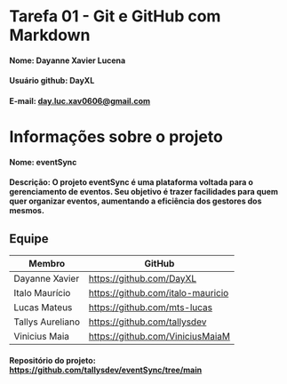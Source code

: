 # Tarefa 01 - Git e GitHub com Markdown

#### Nome: Dayanne Xavier Lucena
#### Usuário github: DayXL
#### E-mail: day.luc.xav0606@gmail.com

# Informações sobre o projeto

#### Nome: eventSync
#### Descrição: O projeto eventSync é uma plataforma voltada para o gerenciamento de eventos. Seu objetivo é trazer facilidades para quem quer organizar eventos, aumentando a eficiência dos gestores dos mesmos.

## Equipe

Membro              | GitHub         |
------------------  | -------------  |
Dayanne Xavier      |  https://github.com/DayXL
Italo Maurício      |  https://github.com/italo-mauricio
Lucas Mateus        |  https://github.com/mts-lucas
Tallys Aureliano    |  https://github.com/tallysdev
Vinicius Maia       |  https://github.com/ViniciusMaiaM

#### Repositório do projeto: https://github.com/tallysdev/eventSync/tree/main
